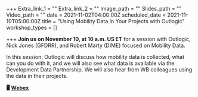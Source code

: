 +++
Extra_link_1 = ""
Extra_link_2 = ""
Image_path = ""
Slides_path = ""
Video_path = ""
date = 2021-11-02T04:00:00Z
scheduled_date = 2021-11-10T05:00:00Z
title = "Using Mobility Data In Your Projects with Outlogic"
workshop_types = []

+++
**Join us on November 10, at 10 a.m. US ET** for a session with Outlogic, Nick Jones (GFDRR), and Robert Marty (DIME) focused on Mobility Data.

In this session, Outlogic will discuss how mobility data is collected, what can you do with it, and we will also see what data is available via the Development Data Partnership. We will also hear from WB colleagues using the data in their projects.

**🖥** [**Webex**](https://worldbankgroup.webex.com/worldbankgroup/j.php?MTID=m96810827d3aed5c2638637d1426d630f)
